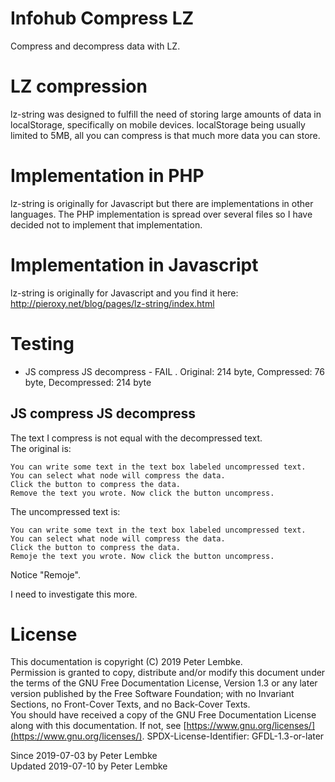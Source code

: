 # Infohub Compress LZ

Compress and decompress data with LZ.

# LZ compression

lz-string was designed to fulfill the need of storing large amounts of data in localStorage, specifically on mobile
devices. localStorage being usually limited to 5MB, all you can compress is that much more data you can store.

# Implementation in PHP

lz-string is originally for Javascript but there are implementations in other languages. The PHP implementation is
spread over several files so I have decided not to implement that implementation.

# Implementation in Javascript

lz-string is originally for Javascript and you find it here:
http://pieroxy.net/blog/pages/lz-string/index.html

# Testing

* JS compress JS decompress - FAIL . Original: 214 byte, Compressed: 76 byte, Decompressed: 214 byte

## JS compress JS decompress

The text I compress is not equal with the decompressed text.  
The original is:

```
You can write some text in the text box labeled uncompressed text.
You can select what node will compress the data.
Click the button to compress the data.
Remove the text you wrote. Now click the button uncompress.
```

The uncompressed text is:

```
You can write some text in the text box labeled uncompressed text.
You can select what node will compress the data.
Click the button to compress the data.
Remoje the text you wrote. Now click the button uncompress.
```

Notice "Remoje".

I need to investigate this more.

# License

This documentation is copyright (C) 2019 Peter Lembke.  
Permission is granted to copy, distribute and/or modify this document under the terms of the GNU Free Documentation
License, Version 1.3 or any later version published by the Free Software Foundation; with no Invariant Sections, no
Front-Cover Texts, and no Back-Cover Texts.  
You should have received a copy of the GNU Free Documentation License along with this documentation. If not,
see [https://www.gnu.org/licenses/](https://www.gnu.org/licenses/). SPDX-License-Identifier: GFDL-1.3-or-later

Since 2019-07-03 by Peter Lembke  
Updated 2019-07-10 by Peter Lembke  
